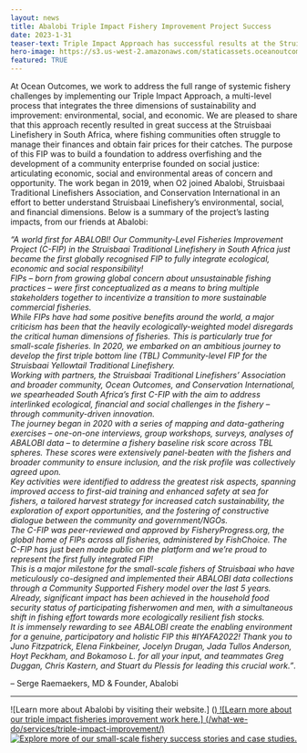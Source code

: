 ```yaml
---
layout: news
title: Abalobi Triple Impact Fishery Improvement Project Success
date: 2023-1-31
teaser-text: Triple Impact Approach has successful results at the Struisbaai Linefishery in South Africa.
hero-image: https://s3.us-west-2.amazonaws.com/staticassets.oceanoutcomes.org/news+and+analysis/Abalobi_struisbaai_FIP_heroimage.jpg
featured: TRUE
---
```


At Ocean Outcomes, we work to address the full range of systemic fishery challenges by implementing our Triple Impact Approach, a multi-level process that integrates the three dimensions of sustainability and improvement: environmental, social, and economic. We are pleased to share that this approach recently resulted in great success at the Struisbaai Linefishery in South Africa, where fishing communities often struggle to manage their finances and obtain fair prices for their catches. The purpose of this FIP was to build a foundation to address overfishing and the development of a community enterprise founded on social justice: articulating economic, social and environmental areas of concern and opportunity. The work began in 2019, when O2 joined Abalobi, Struisbaai Traditional Linefishers Association, and Conservation International in an effort to better understand Struisbaai Linefishery’s environmental, social, and financial dimensions. Below is a summary of the project’s lasting impacts, from our friends at Abalobi:

*“A world first for ABALOBI! Our Community-Level Fisheries Improvement Project (C-FIP) in the Struisbaai Traditional Linefishery in South Africa just became the first globally recognised FIP to fully integrate ecological, economic and social responsibility!  
FIPs – born from growing global concern about unsustainable fishing practices – were first conceptualized as a means to bring multiple stakeholders together to incentivize a transition to more sustainable commercial fisheries.  
While FIPs have had some positive benefits around the world, a major criticism has been that the heavily ecologically-weighted model disregards the critical human dimensions of fisheries. This is particularly true for small-scale fisheries.
In 2020, we embarked on an ambitious journey to develop the first triple bottom line (TBL) Community-level FIP for the Struisbaai Yellowtail Traditional Linefishery.  
Working with partners, the Struisbaai Traditional Linefishers’ Association and broader community, Ocean Outcomes, and Conservation International, we spearheaded South Africa’s first C-FIP with the aim to address interlinked ecological, financial and social challenges in the fishery – through community-driven innovation.  
The journey began in 2020 with a series of mapping and data-gathering exercises – one-on-one interviews, group workshops, surveys, analyses of ABALOBI data – to determine a fishery baseline risk score across TBL spheres. These scores were extensively panel-beaten with the fishers and broader community to ensure inclusion, and the risk profile was collectively agreed upon.  
Key activities were identified to address the greatest risk aspects, spanning improved access to first-aid training and enhanced safety at sea for fishers, a tailored harvest strategy for increased catch sustainability, the exploration of export opportunities, and the fostering of constructive dialogue between the community and government/NGOs.  
The C-FIP was peer-reviewed and approved by FisheryProgress.org, the global home of FIPs across all fisheries, administered by FishChoice. The C-FIP has just been made public on the platform and we’re proud to represent the first fully integrated FIP!  
This is a major milestone for the small-scale fishers of Struisbaai who have meticulously co-designed and implemented their ABALOBI data collections through a Community Supported Fishery model over the last 5 years. Already, significant impact has been achieved in the household food security status of participating fisherwomen and men, with a simultaneous shift in fishing effort towards more ecologically resilient fish stocks.  
It is immensely rewarding to see ABALOBI create the enabling environment for a genuine, participatory and holistic FIP this #IYAFA2022!
Thank you to Juno Fitzpatrick, Elena Finkbeiner, Jocelyn Drugan, Jada Tullos Anderson, Hoyt Peckham, and Bokamoso L. for all your input, and teammates Greg Duggan, Chris Kastern, and Stuart du Plessis for leading this crucial work.”*. 

– Serge Raemaekers, MD & Founder, Abalobi 


----

![Learn more about Abalobi by visiting their website.] (<a href="https://abalobi.org/">) 
![Learn more about our triple impact fisheries improvement work here.] (/what-we-do/services/triple-impact-improvement/)
![Explore more of our small-scale fishery success stories and case studies.](/what-we-do/small-scale-fisheries/)
  
  
